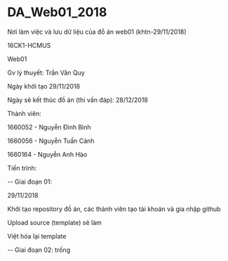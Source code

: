 # DA_Web01_2018
Nơi làm việc và lưu dữ liệu của đồ án web01 (khtn-29/11/2018)

16CK1-HCMUS

Web01

Gv lý thuyết: Trần Văn Quy

Ngày khởi tạo 29/11/2018

Ngày sẽ kết thúc đồ án (thi vấn đáp): 28/12/2018

Thành viên:

1660052 - Nguyễn Đình Bình

1660056 - Nguyễn Tuấn Cảnh

1660164 - Nguyễn Anh Hào

Tiến trình:

-- Giai đoạn 01:

29/11/2018

Khởi tạo repository đồ án, các thành viên tạo tài khoản và gia nhập github

Upload source (template) sẽ làm

Việt hóa lại template


-- Giai đoạn 02:
trống




